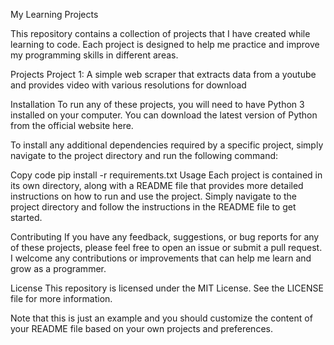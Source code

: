 My Learning Projects

This repository contains a collection of projects that I have created while learning to code. Each project is designed to help me practice and improve my programming skills in different areas.

Projects
Project 1: A simple web scraper that extracts data from a youtube and provides video with various resolutions for download

Installation
To run any of these projects, you will need to have Python 3 installed on your computer. You can download the latest version of Python from the official website here.

To install any additional dependencies required by a specific project, simply navigate to the project directory and run the following command:

Copy code
pip install -r requirements.txt
Usage
Each project is contained in its own directory, along with a README file that provides more detailed instructions on how to run and use the project. Simply navigate to the project directory and follow the instructions in the README file to get started.

Contributing
If you have any feedback, suggestions, or bug reports for any of these projects, please feel free to open an issue or submit a pull request. I welcome any contributions or improvements that can help me learn and grow as a programmer.

License
This repository is licensed under the MIT License. See the LICENSE file for more information.

Note that this is just an example and you should customize the content of your README file based on your own projects and preferences.
